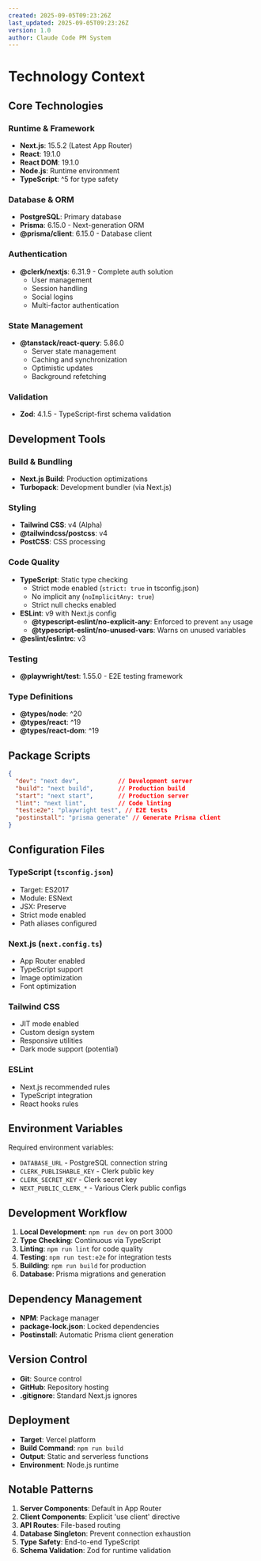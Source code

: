 ```yaml
---
created: 2025-09-05T09:23:26Z
last_updated: 2025-09-05T09:23:26Z
version: 1.0
author: Claude Code PM System
---
```


# Technology Context

## Core Technologies

### Runtime & Framework
- **Next.js**: 15.5.2 (Latest App Router)
- **React**: 19.1.0
- **React DOM**: 19.1.0
- **Node.js**: Runtime environment
- **TypeScript**: ^5 for type safety

### Database & ORM
- **PostgreSQL**: Primary database
- **Prisma**: 6.15.0 - Next-generation ORM
- **@prisma/client**: 6.15.0 - Database client

### Authentication
- **@clerk/nextjs**: 6.31.9 - Complete auth solution
  - User management
  - Session handling
  - Social logins
  - Multi-factor authentication

### State Management
- **@tanstack/react-query**: 5.86.0
  - Server state management
  - Caching and synchronization
  - Optimistic updates
  - Background refetching

### Validation
- **Zod**: 4.1.5 - TypeScript-first schema validation

## Development Tools

### Build & Bundling
- **Next.js Build**: Production optimizations
- **Turbopack**: Development bundler (via Next.js)

### Styling
- **Tailwind CSS**: v4 (Alpha)
- **@tailwindcss/postcss**: v4
- **PostCSS**: CSS processing

### Code Quality
- **TypeScript**: Static type checking
  - Strict mode enabled (`strict: true` in tsconfig.json)
  - No implicit any (`noImplicitAny: true`)
  - Strict null checks enabled
- **ESLint**: v9 with Next.js config
  - **@typescript-eslint/no-explicit-any**: Enforced to prevent `any` usage
  - **@typescript-eslint/no-unused-vars**: Warns on unused variables
- **@eslint/eslintrc**: v3

### Testing
- **@playwright/test**: 1.55.0 - E2E testing framework

### Type Definitions
- **@types/node**: ^20
- **@types/react**: ^19
- **@types/react-dom**: ^19

## Package Scripts
```json
{
  "dev": "next dev",           // Development server
  "build": "next build",       // Production build
  "start": "next start",       // Production server
  "lint": "next lint",         // Code linting
  "test:e2e": "playwright test", // E2E tests
  "postinstall": "prisma generate" // Generate Prisma client
}
```

## Configuration Files

### TypeScript (`tsconfig.json`)
- Target: ES2017
- Module: ESNext
- JSX: Preserve
- Strict mode enabled
- Path aliases configured

### Next.js (`next.config.ts`)
- App Router enabled
- TypeScript support
- Image optimization
- Font optimization

### Tailwind CSS
- JIT mode enabled
- Custom design system
- Responsive utilities
- Dark mode support (potential)

### ESLint
- Next.js recommended rules
- TypeScript integration
- React hooks rules

## Environment Variables
Required environment variables:
- `DATABASE_URL` - PostgreSQL connection string
- `CLERK_PUBLISHABLE_KEY` - Clerk public key
- `CLERK_SECRET_KEY` - Clerk secret key
- `NEXT_PUBLIC_CLERK_*` - Various Clerk public configs

## Development Workflow
1. **Local Development**: `npm run dev` on port 3000
2. **Type Checking**: Continuous via TypeScript
3. **Linting**: `npm run lint` for code quality
4. **Testing**: `npm run test:e2e` for integration tests
5. **Building**: `npm run build` for production
6. **Database**: Prisma migrations and generation

## Dependency Management
- **NPM**: Package manager
- **package-lock.json**: Locked dependencies
- **Postinstall**: Automatic Prisma client generation

## Version Control
- **Git**: Source control
- **GitHub**: Repository hosting
- **.gitignore**: Standard Next.js ignores

## Deployment
- **Target**: Vercel platform
- **Build Command**: `npm run build`
- **Output**: Static and serverless functions
- **Environment**: Node.js runtime

## Notable Patterns
1. **Server Components**: Default in App Router
2. **Client Components**: Explicit 'use client' directive
3. **API Routes**: File-based routing
4. **Database Singleton**: Prevent connection exhaustion
5. **Type Safety**: End-to-end TypeScript
6. **Schema Validation**: Zod for runtime validation